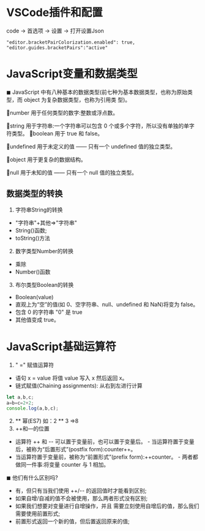 # VSCode插件和配置
code -> 首选项 -> 设置 -> 打开设置Json
```
"editor.bracketPairColorization.enabled": true, "editor.guides.bracketPairs":"active"
```
# JavaScript变量和数据类型
◼ JavaScript 中有八种基本的数据类型(前七种为基本数据类型，也称为原始类型，而 object 为复杂数据类型，也称为引用类
型)。  

number 用于任何类型的数字:整数或浮点数。  

string 用于字符串:一个字符串可以包含 0 个或多个字符，所以没有单独的单字符类型。 boolean 用于 true 和 false。  

undefined 用于未定义的值 —— 只有一个 undefined 值的独立类型。  

object 用于更复杂的数据结构。  

null 用于未知的值 —— 只有一个 null 值的独立类型。  
## 数据类型的转换
1. 字符串String的转换
-  "字符串"+其他=>"字符串"
- String()函数;
- toString()方法
2. 数字类型Number的转换
- 乘除
- Number()函数
3. 布尔类型Boolean的转换
- Boolean(value) 
- 直观上为“空”的值(如 0、空字符串、null、undefined 和 NaN)将变为 false。
- 包含 0 的字符串 "0" 是 true
- 其他值变成 true。

# JavaScript基础运算符
1. " =" 赋值运算符   
 - 语句 x = value 将值 value 写入 x 然后返回 x。
 - 链式赋值(Chaining assignments): 从右到左进行计算
 ```js
let a,b,c;
a=b=c=2+2;
console.log(a,b,c);
 ```
2.  ** 幂(ES7) 如：2 ** 3 =>8
3. ++和—的位置
- 运算符 ++ 和 -- 可以置于变量前，也可以置于变量后。 - 当运算符置于变量后，被称为“后置形式”(postfix form):counter++。 
- 当运算符置于变量前，被称为“前置形式”(prefix form):++counter。 - 两者都做同一件事:将变量 counter 与 1 相加。  

◼ 他们有什么区别吗?
- 有，但只有当我们使用 ++/-- 的返回值时才能看到区别;
-  如果自增/自减的值不会被使用，那么两者形式没有区别; 
- 如果我们想要对变量进行自增操作，并且 需要立刻使用自增后的值，那么我们需要使用前置形式; 
- 前置形式返回一个新的值，但后置返回原来的值;
